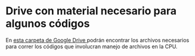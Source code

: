 # Drive con material necesario para algunos códigos

En [esta carpeta de Google Drive ](https://drive.google.com/drive/folders/1-f6ytkGzXqgOCsSp9rpxP3G6Hi2PvwF9?usp=share_link) podrán encontrar los archivos necesarios para correr los códigos que involucran manejo de archivos en la CPU.

